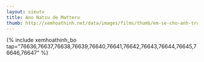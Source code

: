 ```yaml
---
layout: sieutv
title: Ano Natsu de Matteru
thumb: http://xemhoathinh.net/data/images/films/thumb/em-se-cho-anh-trong-mua-he-ay-ano-natsu-de-matteru-2012.jpg
---
```

{% include xemhoathinh_bo tap="76636,76637,76638,76639,76640,76641,76642,76643,76644,76645,76646,76647" %} 
